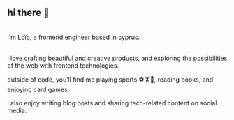 ## hi there 👋
<br/>
i'm Loïc, a frontend engineer based in cyprus.
<br/><br/>

i love crafting beautiful and creative products, and exploring the possibilities of the web with frontend technologies.

outside of code, you’ll find me playing sports ⚽️🏋️🏓, reading books, and enjoying card games.

i also enjoy writing blog posts and sharing tech-related content on social media.

<br/>

